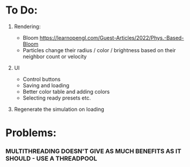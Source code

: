 # To Do:

1. Rendering:
    - Bloom https://learnopengl.com/Guest-Articles/2022/Phys.-Based-Bloom
    - Particles change their radius / color / brightness based on their neighbor count or velocity

2. UI
    - Control buttons
    - Saving and loading
    - Better color table and adding colors
    - Selecting ready presets etc.

3. Regenerate the simulation on loading

# Problems:
### MULTITHREADING DOESN'T GIVE AS MUCH BENEFITS AS IT SHOULD - USE A THREADPOOL
